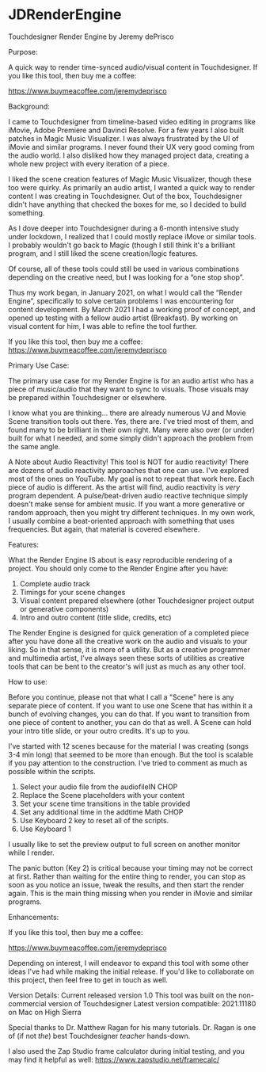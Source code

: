 # JDRenderEngine
Touchdesigner Render Engine by Jeremy dePrisco

Purpose:

A quick way to render time-synced audio/visual content in Touchdesigner.
If you like this tool, then buy me a coffee:

https://www.buymeacoffee.com/jeremydeprisco

Background:
	
I came to Touchdesigner from timeline-based video editing in programs like iMovie, Adobe Premiere and Davinci Resolve. For a few years I also built patches in Magic Music Visualizer. I was always frustrated by the UI of iMovie and similar programs. I never found their UX very good coming from the audio world. I also disliked how they managed project data, creating a whole new project with every iteration of a piece.

I liked the scene creation features of Magic Music Visualizer, though these too were quirky. As primarily an audio artist, I wanted a quick way to render content I was creating in Touchdesigner. Out of the box, Touchdesigner didn't have anything that checked the boxes for me, so I decided to build something.

As I dove deeper into Touchdesigner during a 6-month intensive study under lockdown, I realized that I could mostly replace iMove or similar tools. I probably wouldn't go back to Magic (though I still think it's a brilliant program, and I still liked the scene creation/logic features.

Of course, all of these tools could still be used in various combinations depending on the creative need, but I was looking for a “one stop shop”.

Thus my work began, in January 2021, on what I would call the “Render Engine”, specifically to solve certain problems I was encountering for content development. By March 2021 I had a working proof of concept, and opened up testing with a fellow audio artist (Breakfast). By working on visual content for him, I was able to refine the tool further.

If you like this tool, then buy me a coffee:
https://www.buymeacoffee.com/jeremydeprisco

Primary Use Case:

The primary use case for my Render Engine is for an audio artist who has a piece of music/audio that they want to sync to visuals. Those visuals may be prepared within Touchdesigner or elsewhere.

I know what you are thinking... there are already numerous VJ and Movie Scene transition tools out there. Yes, there are. I've tried most of them, and found many to be brilliant in their own right. Many were also over (or under) built for what I needed, and some simply didn't approach the problem from the same angle.

A Note about Audio Reactivity!
This tool is NOT for audio reactivity! There are dozens of audio reactivity approaches that one can use. I've explored most of the ones on YouTube. My goal is not to repeat that work here. Each piece of audio is different. As the artist will find, audio reactivity is *very* program dependent. A pulse/beat-driven audio reactive technique simply doesn't make sense for ambient music. If you want a more generative or random approach, then you might try different techniques. In my own work, I usually combine a beat-oriented approach with something that uses frequencies. But again, that material is covered elsewhere.

Features:

What the Render Engine IS about is easy reproducible rendering of a project. You should only come to the Render Engine after you have:

  1. Complete audio track
  2. Timings for your scene changes
  3. Visual content prepared elsewhere (other Touchdesigner project output or generative components)
  4. Intro and outro content (title slide, credits, etc)

The Render Engine is designed for quick generation of a completed piece after you have done all the creative work on the audio and visuals to your liking. So in that sense, it is more of a utility. But as a creative programmer and multimedia artist, I've always seen these sorts of utilities as creative tools that can be bent to the creator's will just as much as any other tool.

How to use:

Before you continue, please not that what I call a "Scene" here is any separate piece of content. If you want to use one Scene that has within it a bunch of evolving changes, you can do that. If you want to transition from one piece of content to another, you can do that as well. A Scene can hold your intro title slide, or your outro credits. It's up to you.

I've started with 12 scenes because for the material I was creating (songs 3-4 min long) that seemed to be more than enough. But the tool is scalable if you pay attention to the construction. I've tried to comment as much as possible within the scripts.

1. Select your audio file from the audiofileIN CHOP
2. Replace the Scene placeholders with your content
3. Set your scene time transitions in the table provided
4. Set any additional time in the addtime Math CHOP
5. Use Keyboard 2 key to reset all of the scripts.
6. Use Keyboard 1

I usually like to set the preview output to full screen on another monitor while I render.

The panic button (Key 2) is critical because your timing may not be correct at first. Rather than waiting for the entire thing to render, you can stop as soon as you notice an issue, tweak the results, and then start the render again. This is the main thing missing when you render in iMovie and similar programs.

Enhancements:

If you like this tool, then buy me a coffee:

https://www.buymeacoffee.com/jeremydeprisco

Depending on interest, I will endeavor to expand this tool with some other ideas I've had while making the initial release. If you'd like to collaborate on this project, then feel free to get in touch as well.

Version Details:
Current released version 1.0
This tool was built on the non-commercial version of Touchdesigner
Latest version compatible: 
2021.11180 on Mac on High Sierra

Special thanks to Dr. Matthew Ragan for his many tutorials. Dr. Ragan is one of (if not *the*) best Touchdesigner *teacher* hands-down.

I also used the Zap Studio frame calculator during initial testing, and you may find it helpful as well:
https://www.zapstudio.net/framecalc/
